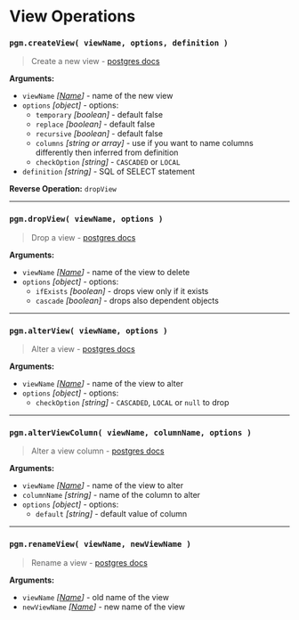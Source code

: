 # View Operations

### `pgm.createView( viewName, options, definition )`

> Create a new view - [postgres docs](https://www.postgresql.org/docs/current/static/sql-createview.html)

**Arguments:**

- `viewName` _[[Name](https://github.com/salsita/node-pg-migrate/blob/master/docs/migrations.md#Type)]_ - name of the new view
- `options` _[object]_ - options:
  - `temporary` _[boolean]_ - default false
  - `replace` _[boolean]_ - default false
  - `recursive` _[boolean]_ - default false
  - `columns` _[string or array]_ - use if you want to name columns differently then inferred from definition
  - `checkOption` _[string]_ - `CASCADED` or `LOCAL`
- `definition` _[string]_ - SQL of SELECT statement

**Reverse Operation:** `dropView`

---

### `pgm.dropView( viewName, options )`

> Drop a view - [postgres docs](http://www.postgresql.org/docs/current/static/sql-dropview.html)

**Arguments:**

- `viewName` _[[Name](https://github.com/salsita/node-pg-migrate/blob/master/docs/migrations.md#Type)]_ - name of the view to delete
- `options` _[object]_ - options:
  - `ifExists` _[boolean]_ - drops view only if it exists
  - `cascade` _[boolean]_ - drops also dependent objects

---

### `pgm.alterView( viewName, options )`

> Alter a view - [postgres docs](https://www.postgresql.org/docs/current/static/sql-alterview.html)

**Arguments:**

- `viewName` _[[Name](https://github.com/salsita/node-pg-migrate/blob/master/docs/migrations.md#Type)]_ - name of the view to alter
- `options` _[object]_ - options:
  - `checkOption` _[string]_ - `CASCADED`, `LOCAL` or `null` to drop

---

### `pgm.alterViewColumn( viewName, columnName, options )`

> Alter a view column - [postgres docs](http://www.postgresql.org/docs/current/static/sql-alterview.html)

**Arguments:**

- `viewName` _[[Name](https://github.com/salsita/node-pg-migrate/blob/master/docs/migrations.md#Type)]_ - name of the view to alter
- `columnName` _[string]_ - name of the column to alter
- `options` _[object]_ - options:
  - `default` _[string]_ - default value of column

---

### `pgm.renameView( viewName, newViewName )`

> Rename a view - [postgres docs](http://www.postgresql.org/docs/current/static/sql-alterview.html)

**Arguments:**

- `viewName` _[[Name](https://github.com/salsita/node-pg-migrate/blob/master/docs/migrations.md#Type)]_ - old name of the view
- `newViewName` _[[Name](https://github.com/salsita/node-pg-migrate/blob/master/docs/migrations.md#Type)]_ - new name of the view
